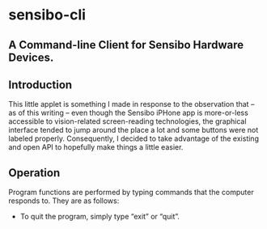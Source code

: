 # sensibo-cli
## A Command-line Client for Sensibo Hardware Devices.

## Introduction
This little applet is something I made in response to the observation that &ndash; as of this writing &ndash; even though the Sensibo iPHone app is more-or-less accessible to vision-related screen-reading technologies, the graphical interface tended to jump around the place a lot and some buttons were not labeled properly. Consequently, I decided to take advantage of the existing and open API to hopefully make things a little easier.

## Operation
Program functions are performed by typing commands that the computer responds to. They are as follows:

* To quit the program, simply type &ldquo;exit&rdquo; or &ldquo;quit&rdquo;.